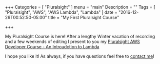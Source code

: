 +++
Categories = [
  "Pluralsight"
]
menu = "main"
Description = ""
Tags = [
  "Pluralsight",
  "AWS",
  "AWS Lambda",
  "Lambda"
]
date = "2016-12-26T00:52:50-05:00"
title = "My First Pluralsight Course"

+++

My Pluralsight Course is here! After a lengthy Winter vacation of recording and a few weekends of editing I present to you my [Pluralsight AWS Developer Course - An Introudction to Lambda](https://www.pluralsight.com/courses/aws-developer-introduction-aws-lambda)

I hope you like it! As always, if you have questions feel free to [contact me](https://www.fernandomc.com/contact)!
